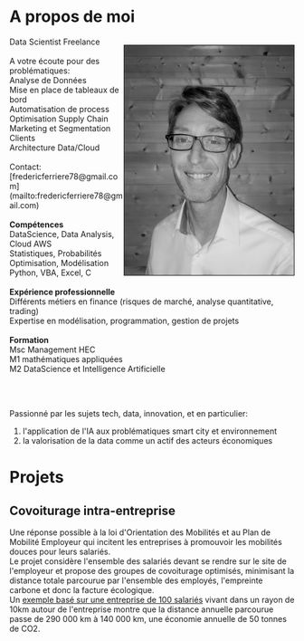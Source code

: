 # A propos de moi

<div>
    <p style="float: right;"><img src="./images/FredericFerriere_2_bw.jpg" width="300px" border="1px"></p>
    <p>
    Data Scientist Freelance<br><br>
    A votre écoute pour des problématiques:<br>
    Analyse de Données<br>
    Mise en place de tableaux de bord<br>
    Automatisation de process<br>
    Optimisation Supply Chain<br>
    Marketing et Segmentation Clients<br>
    Architecture Data/Cloud<br><br>
    Contact: [fredericferriere78@gmail.com](mailto:fredericferriere78@gmail.com)<br><br>
    <b>Compétences</b><br>
    DataScience, Data Analysis, Cloud AWS<br>
    Statistiques, Probabilités Optimisation, Modélisation<br>
    Python, VBA, Excel, C<br><br>
    <b>Expérience professionnelle</b><br>  
    Différents métiers en finance (risques de marché, analyse quantitative, trading)<br>
    Expertise en modélisation, programmation, gestion de projets<br><br>
    <b>Formation</b><br>
    Msc Management HEC<br>
    M1 mathématiques appliquées <br>
    M2 DataScience et Intelligence Artificielle<br><br>
</p><br>
</div>


Passionné par les sujets tech, data, innovation, et en particulier:  
1) l'application de l'IA aux problématiques smart city et environnement  
2) la valorisation de la data comme un actif des acteurs économiques


# Projets

## Covoiturage intra-entreprise

Une réponse possible à la loi d'Orientation des Mobilités et au Plan de Mobilité Employeur qui incitent les entreprises à promouvoir les mobilités douces pour leurs salariés.  
Le projet considère l'ensemble des salariés devant se rendre sur le site de l'employeur et propose des groupes de covoiturage optimisés, minimisant la distance totale parcourue par l'ensemble des employés, l'empreinte carbone et donc la facture écologique.  
Un [exemple basé sur une entreprise de 100 salariés](https://github.com/FredericFerriere/carpooling/blob/master/README.md) vivant dans un rayon de 10km autour de l'entreprise montre que la distance annuelle parcourue passe de 290 000 km à 140 000 km, une économie annuelle de 50 tonnes de CO2.
